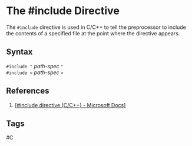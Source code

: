 # The #include Directive

The `#include` directive is used in C/C++ to tell the preprocessor to include the contents of a specified file at the point where the directive appears.  

## Syntax

`#include "` *path-spec* `"`  
`#include <` *path-spec* `>`  

## References
1. [\[#include directive (C/C++) - Microsoft Docs\]](https://docs.microsoft.com/en-us/cpp/preprocessor/hash-include-directive-c-cpp?view=msvc-170)  

## Tags
#C

